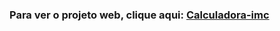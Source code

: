 ### Para ver o projeto web, clique aqui:  <a href="https://calculator-imc-im.netlify.app/" target="_blank">Calculadora-imc</a>
